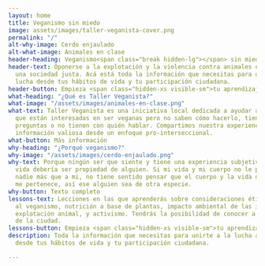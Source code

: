 ```yaml
---
layout: home
title: Veganismo sin miedo
image: assets/images/taller-veganista-cover.png
permalink: "/"
alt-why-image: Cerdo enjaulado
alt-what-image: Animales en clase
header-heading: Veganismo<span class="break hidden-lg"></span> sin miedo
header-text: Oponerse a la explotación y la violencia contra animales es luchar por
  una sociedad justa. Acá está toda la información que necesitas para unirte a esta
  lucha desde tus hábitos de vida y tu participación ciudadana.
header-button: Empieza <span class="hidden-xs visible-sm">tu aprendizaje</span> ahora
what-heading: "¿Qué es Taller Veganista?"
what-image: "/assets/images/animales-en-clase.png"
what-text: Taller Veganista es una iniciativa local dedicada a ayudar a las personas
  que están interesadas en ser veganas pero no saben cómo hacerlo, tienen dificultades,
  preguntas o no tienen con quién hablar. Compartimos nuestra experiencia y recopilamos
  información valiosa desde un enfoque pro-interseccional.
what-button: Más información
why-heading: "¿Porqué veganismo?"
why-image: "/assets/images/cerdo-enjaulado.png"
why-text: Porque ningún ser que siente y tiene una experiencia subjetiva de su propia
  vida debería ser propiedad de alguien. Si mi vida y mi cuerpo no le pertenecen a
  nadie más que a mi, no tiene sentido pensar que el cuerpo y la vida de alguien más
  me pertenece, así ese alguien sea de otra especie.
why-button: Texto completo
lessons-text: Lecciones en las que aprenderás sobre consideraciones éticas relativas
  al veganismo, nutrición a base de plantas, impacto ambiental de las industrias de
  explotación animal, y activismo. Tendrás la posibilidad de conocer a más veganes
  de la ciudad.
lessons-button: Empieza <span class="hidden-xs visible-sm">tu aprendizaje</span> ahora
description: Toda la información que necesitas para unirte a la lucha antiespecista
  desde tus hábitos de vida y tu participación ciudadana.

---
```

